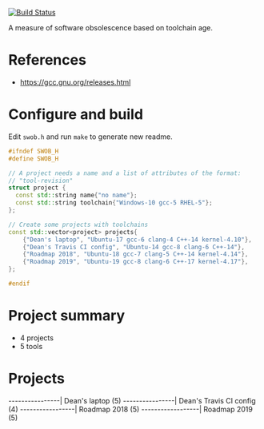 [![Build
Status](https://travis-ci.org/deanturpin/swob.svg?branch=master)](https://travis-ci.org/deanturpin/swob)

A measure of software obsolescence based on toolchain age.

# References
* https://gcc.gnu.org/releases.html

# Configure and build
Edit ```swob.h``` and run ```make``` to generate new readme.

```cpp
#ifndef SWOB_H
#define SWOB_H

// A project needs a name and a list of attributes of the format:
// "tool-revision"
struct project {
  const std::string name{"no name"};
  const std::string toolchain{"Windows-10 gcc-5 RHEL-5"};
};

// Create some projects with toolchains
const std::vector<project> projects{
    {"Dean's laptop", "Ubuntu-17 gcc-6 clang-4 C++-14 kernel-4.10"},
    {"Dean's Travis CI config", "Ubuntu-14 gcc-8 clang-6 C++-14"},
    {"Roadmap 2018", "Ubuntu-18 gcc-7 clang-5 C++-14 kernel-4.14"},
    {"Roadmap 2019", "Ubuntu-19 gcc-8 clang-6 C++-17 kernel-4.17"},
};

#endif
```
# Project summary
* 4 projects
* 5 tools

# Projects
----------------| Dean's laptop (5) 
----------------| Dean's Travis CI config (4) 
-----------------| Roadmap 2018 (5) 
------------------| Roadmap 2019 (5) 
